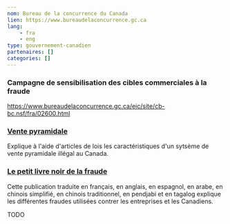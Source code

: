 ```yaml
---
nom: Bureau de la concurrence du Canada
lien: https://www.bureaudelaconcurrence.gc.ca
lang: 
    - fra
    - eng
type: gouvernement-canadien
partenaires: []
categories: []
---
```


### Campagne de sensibilisation des cibles commerciales à la fraude
https://www.bureaudelaconcurrence.gc.ca/eic/site/cb-bc.nsf/fra/02600.html

### [Vente pyramidale](https://www.bureaudelaconcurrence.gc.ca/eic/site/cb-bc.nsf/fra/00518.html)
Explique à l'aide d'articles de lois les caractéristiques d'un sytsème de vente pyramidale illégal au Canada. 

### [Le petit livre noir de la fraude](https://www.bureaudelaconcurrence.gc.ca/eic/site/cb-bc.nsf/fra/04333.html)
Cette publication traduite en français, en anglais, en espagnol, en arabe, en chinois simplifié, en chinois traditionnel, en pendjabi et en tagalog explique les différentes fraudes utilisées contrer les entreprises et les Canadiens.  

TODO